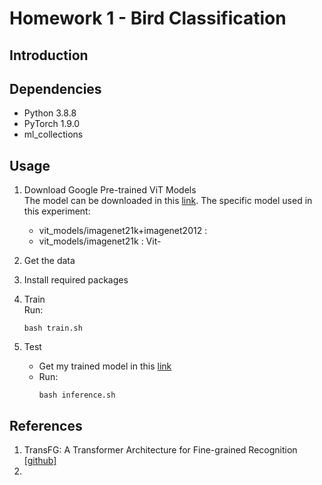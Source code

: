# Homework 1 - Bird Classification

## Introduction

## Dependencies
  - Python 3.8.8
  - PyTorch 1.9.0
  - ml_collections

## Usage
1. Download Google Pre-trained ViT Models \
The model can be downloaded in this [link](https://console.cloud.google.com/storage/browser/vit_models).
The specific model used in this experiment:
   - vit_models/imagenet21k+imagenet2012 :
   - vit_models/imagenet21k : Vit-

2. Get the data
3. Install required packages

4. Train \
   Run: 
      ```
      bash train.sh
      ```
6. Test 
   - Get my trained model in this [link]()
   - Run: 
      ```
      bash inference.sh
      ```
   
## References
1. TransFG: A Transformer Architecture for Fine-grained Recognition [[github]](https://github.com/TACJu/TransFG)
2. 
